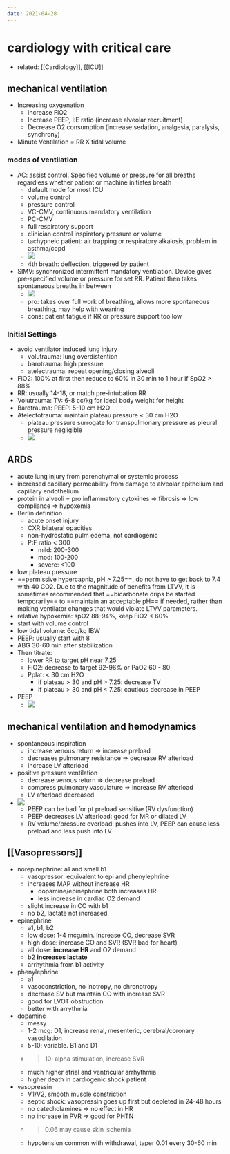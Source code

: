 ```yaml
---
date: 2021-04-28
---
```


# cardiology with critical care

- related: [[Cardiology]], [[ICU]]

## mechanical ventilation

- Increasing oxygenation
	- increase FiO2
	- Increase PEEP, I:E ratio (increase alveolar recruitment)
	- Decrease O2 consumption (increase sedation, analgesia, paralysis, synchrony)
- Minute Ventilation = RR X tidal volume

### modes of ventilation

- AC: assist control. Specified volume or pressure for all breaths regardless whether patient or machine initiates breath
	- default mode for most ICU
	- volume control
	- pressure control
	- VC-CMV, continuous mandatory ventilation
	- PC-CMV
	- full respiratory support
	- clinician control inspiratory pressure or volume
	- tachypneic patient: air trapping or respiratory alkalosis, problem in asthma/copd
	- ![](https://photos.thisispiggy.com/file/wikiFiles/20210428203818.png)
	- 4th breath: deflection, triggered by patient
- SIMV: synchronized intermittent mandatory ventilation. Device gives pre-specified volume or pressure for set RR. Patient then takes spontaneous breaths in between
	- ![](https://photos.thisispiggy.com/file/wikiFiles/20210428204008.png)
	- pro: takes over full work of breathing, allows more spontaneous breathing, may help with weaning
	- cons: patient fatigue if RR or pressure support too low

### Initial Settings

- avoid ventilator induced lung injury
	- volutrauma: lung overdistention
	- barotrauma: high pressure
	- atelectrauma: repeat opening/closing alveoli
- FiO2: 100% at first then reduce to 60% in 30 min to 1 hour if SpO2 > 88%
- RR: usually 14-18, or match pre-intubation RR
- Volutrauma: TV: 6-8 cc/kg for ideal body weight for height
- Barotrauma: PEEP: 5-10 cm H2O
- Atelectotrauma: maintain plateau pressure < 30 cm H2O
	- plateau pressure surrogate for transpulmonary pressure as pleural pressure negligible
	- ![](https://photos.thisispiggy.com/file/wikiFiles/20210428204816.png)

## ARDS

- acute lung injury from parenchymal or systemic process
- increased capillary permeability from damage to alveolar epithelium and capillary endothelium
- protein in alveoli = pro inflammatory cytokines => fibrosis => low compliance => hypoxemia
- Berlin definition
	- acute onset injury
	- CXR bilateral opacities
	- non-hydrostatic pulm edema, not cardiogenic
	- P:F ratio < 300
		- mild: 200-300
		- mod: 100-200
		- severe: <100
- low plateau pressure
- ==permissive hypercapnia, pH > 7.25==, do not have to get back to 7.4 with 40 CO2. Due to the magnitude of benefits from LTVV, it is sometimes recommended that ==bicarbonate drips be started temporarily== to ==maintain an acceptable pH== if needed, rather than making ventilator changes that would violate LTVV parameters.
- relative hypoxemia: spO2 88-94%, keep FiO2 < 60%
- start with volume control
- low tidal volume: 6cc/kg IBW
- PEEP: usually start with 8
- ABG 30-60 min after stabilization
- Then titrate:
	- lower RR to target pH near 7.25
	- FiO2: decrease to target 92-96% or PaO2 60 - 80
	- Pplat: < 30 cm H2O
		- if plateau > 30 and pH > 7.25: decrease TV
		- if plateau > 30 and pH < 7.25: cautious decrease in PEEP
- PEEP
	- ![](https://photos.thisispiggy.com/file/wikiFiles/20210428205804.png)

## mechanical ventilation and hemodynamics

- spontaneous inspiration
	- increase venous return => increase preload
	- decreases pulmonary resistance => decrease RV afterload
	- increase LV afterload
- positive pressure ventilation
	- decrease venous return => decrease preload
	- compress pulmonary vasculature => increase RV afterload
	- LV afterload decreased
- ![](https://photos.thisispiggy.com/file/wikiFiles/20210428210309.png)
	- PEEP can be bad for pt preload sensitive (RV dysfunction)
	- PEEP decreases LV afterload: good for MR or dilated LV
	- RV volume/pressure overload: pushes into LV, PEEP can cause less preload and less push into LV

## [[Vasopressors]]

- norepinephrine: a1 and small b1
	- vasopressor: equivalent to epi and phenylephrine
	- increases MAP without increase HR
		- dopamine/epinephrine both increases HR
		- less increase in cardiac O2 demand
	- slight increase in CO with b1
	- no b2, lactate not increased
- epinephrine
	- a1, b1, b2
	- low dose: 1-4 mcg/min. Increase CO, decrease SVR
	- high dose: increase CO and SVR (SVR bad for heart)
	- all dose: **increase HR** and O2 demand
	- b2 **increases lactate**
	- arrhythmia from b1 activity
- phenylephrine
	- a1
	- vasoconstriction, no inotropy, no chronotropy
	- decrease SV but maintain CO with increase SVR
	- good for LVOT obstruction
	- better with arrythmia
- dopamine
	- messy
	- 1-2 mcg: D1, increase renal, mesenteric, cerebral/coronary vasodilation
	- 5-10: variable. B1 and D1
	- > 10: alpha stimulation, increase SVR
	- much higher atrial and ventricular arrhythmia
	- higher death in cardiogenic shock patient
- vasopressin
	- V1/V2, smooth muscle constriction
	- septic shock: vasopressin goes up first but depleted in 24-48 hours
	- no catecholamines => no effect in HR
	- no increase in PVR => good for PHTN
	- > 0.06 may cause skin ischemia
	- hypotension common with withdrawal, taper 0.01 every 30-60 min

